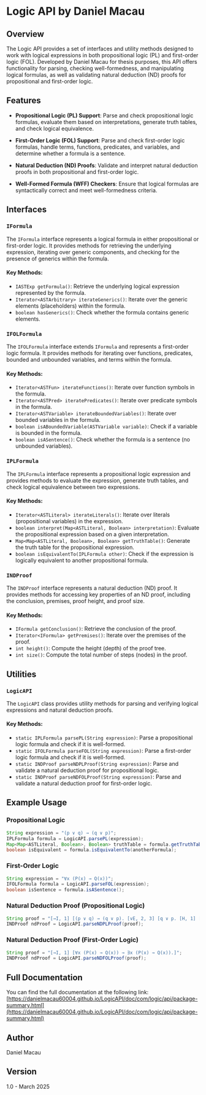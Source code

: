 # Logic API by Daniel Macau

## Overview

The Logic API provides a set of interfaces and utility methods designed to work with logical expressions in both propositional logic (PL) and first-order logic (FOL). Developed by Daniel Macau for thesis purposes, this API offers functionality for parsing, checking well-formedness, and manipulating logical formulas, as well as validating natural deduction (ND) proofs for propositional and first-order logic.

## Features

- **Propositional Logic (PL) Support**: Parse and check propositional logic formulas, evaluate them based on interpretations, generate truth tables, and check logical equivalence.

- **First-Order Logic (FOL) Support**: Parse and check first-order logic formulas, handle terms, functions, predicates, and variables, and determine whether a formula is a sentence.

- **Natural Deduction (ND) Proofs**: Validate and interpret natural deduction proofs in both propositional and first-order logic.

- **Well-Formed Formula (WFF) Checkers**: Ensure that logical formulas are syntactically correct and meet well-formedness criteria.

## Interfaces

### `IFormula`

The `IFormula` interface represents a logical formula in either propositional or first-order logic. It provides methods for retrieving the underlying expression, iterating over generic components, and checking for the presence of generics within the formula.

#### Key Methods:
- `IASTExp getFormula()`: Retrieve the underlying logical expression represented by the formula.
- `Iterator<ASTArbitrary> iterateGenerics()`: Iterate over the generic elements (placeholders) within the formula.
- `boolean hasGenerics()`: Check whether the formula contains generic elements.

### `IFOLFormula`

The `IFOLFormula` interface extends `IFormula` and represents a first-order logic formula. It provides methods for iterating over functions, predicates, bounded and unbounded variables, and terms within the formula.

#### Key Methods:
- `Iterator<ASTFun> iterateFunctions()`: Iterate over function symbols in the formula.
- `Iterator<ASTPred> iteratePredicates()`: Iterate over predicate symbols in the formula.
- `Iterator<ASTVariable> iterateBoundedVariables()`: Iterate over bounded variables in the formula.
- `boolean isABoundedVariable(ASTVariable variable)`: Check if a variable is bounded in the formula.
- `boolean isASentence()`: Check whether the formula is a sentence (no unbounded variables).

### `IPLFormula`

The `IPLFormula` interface represents a propositional logic expression and provides methods to evaluate the expression, generate truth tables, and check logical equivalence between two expressions.

#### Key Methods:
- `Iterator<ASTLiteral> iterateLiterals()`: Iterate over literals (propositional variables) in the expression.
- `boolean interpret(Map<ASTLiteral, Boolean> interpretation)`: Evaluate the propositional expression based on a given interpretation.
- `Map<Map<ASTLiteral, Boolean>, Boolean> getTruthTable()`: Generate the truth table for the propositional expression.
- `boolean isEquivalentTo(IPLFormula other)`: Check if the expression is logically equivalent to another propositional formula.

### `INDProof`

The `INDProof` interface represents a natural deduction (ND) proof. It provides methods for accessing key properties of an ND proof, including the conclusion, premises, proof height, and proof size.

#### Key Methods:
- `IFormula getConclusion()`: Retrieve the conclusion of the proof.
- `Iterator<IFormula> getPremises()`: Iterate over the premises of the proof.
- `int height()`: Compute the height (depth) of the proof tree.
- `int size()`: Compute the total number of steps (nodes) in the proof.

## Utilities

### `LogicAPI`

The `LogicAPI` class provides utility methods for parsing and verifying logical expressions and natural deduction proofs.

#### Key Methods:
- `static IPLFormula parsePL(String expression)`: Parse a propositional logic formula and check if it is well-formed.
- `static IFOLFormula parseFOL(String expression)`: Parse a first-order logic formula and check if it is well-formed.
- `static INDProof parseNDPLProof(String expression)`: Parse and validate a natural deduction proof for propositional logic.
- `static INDProof parseNDFOLProof(String expression)`: Parse and validate a natural deduction proof for first-order logic.

## Example Usage

### Propositional Logic

```java
String expression = "(p ∨ q) → (q ∨ p)";
IPLFormula formula = LogicAPI.parsePL(expression);
Map<Map<ASTLiteral, Boolean>, Boolean> truthTable = formula.getTruthTable();
boolean isEquivalent = formula.isEquivalentTo(anotherFormula);
```

### First-Order Logic

```java
String expression = "∀x (P(x) → Q(x))";
IFOLFormula formula = LogicAPI.parseFOL(expression);
boolean isSentence = formula.isASentence();
```


### Natural Deduction Proof (Propositional Logic)
```java
String proof = "[→I, 1] [(p ∨ q) → (q ∨ p). [∨E, 2, 3] [q ∨ p. [H, 1] [p ∨ q.] [∨IL] [q ∨ p. [H, 2] [p.]] [∨IR] [q ∨ p. [H, 3] [q.]]]]";
INDProof ndProof = LogicAPI.parseNDPLProof(proof);
```

### Natural Deduction Proof (First-Order Logic)
```java
String proof = "[→I, 1] [∀x (P(x) → Q(x)) → ∃x (P(x) → Q(x)).]";
INDProof ndProof = LogicAPI.parseNDFOLProof(proof);
```
## Full Documentation
You can find the full documentation at the following link:  
[https://danielmacau60004.github.io/LogicAPI/doc/com/logic/api/package-summary.html](https://danielmacau60004.github.io/LogicAPI/doc/com/logic/api/package-summary.html)

## Author
Daniel Macau

## Version
1.0 - March 2025
